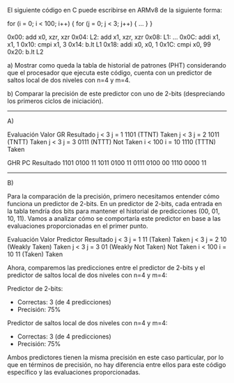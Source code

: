 El siguiente código en C puede escribirse en ARMv8 de la siguiente forma:


for (i = 0; i < 100; i++) {
	for (j = 0; j < 3; j++) {
		…
	}
}


0x00: add x0, xzr, xzr
0x04: L2: add x1, xzr, xzr
0x08: L1: …
0x0C: addi x1, x1, 1
0x10: cmpi x1, 3
0x14: b.lt L1
0x18: addi x0, x0, 1
0x1C: cmpi x0, 99
0x20: b.lt L2



a) Mostrar como queda la tabla de historial de patrones (PHT) considerando que el procesador que
ejecuta este código, cuenta con un predictor de saltos local de dos niveles con n=4 y m=4.


b) Comparar la precisión de este predictor con uno de 2-bits (despreciando los primeros ciclos de
iniciación).


--------------------------------------------------------------------------------------------------------------------


A)


Evaluación 	Valor 		GR 			Resultado
j < 3 		j = 1 		1101 (TTNT) 		Taken
j < 3 		j = 2 		1011 (TNTT) 		Taken
j < 3 		j = 3 		0111 (NTTT) 		Not Taken
i < 100 	i = 10 		1110 (TTTN) 		Taken



GHR 	PC 	Resultado
1101 	0100 	11
1011 	0100 	11
0111 	0100 	00
1110 	0000 	11


----------------------------------------------------------------------------------------------------------------------


B)


Para la comparación de la precisión, primero necesitamos entender cómo funciona un predictor de 2-bits. En un predictor de 2-bits, cada entrada en la tabla tendría dos bits para mantener el historial de predicciones (00, 01, 10, 11). Vamos a analizar cómo se comportaría este predictor en base a las evaluaciones proporcionadas en el primer punto.

Evaluación 	Valor 	Predictor 		Resultado
j < 3 		j = 1 	11 (Taken) 		Taken
j < 3 		j = 2 	10 (Weakly Taken) 	Taken
j < 3 		j = 3 	01 (Weakly Not Taken) 	Not Taken
i < 100 	i = 10 	11 (Taken) 		Taken

Ahora, comparemos las predicciones entre el predictor de 2-bits y el predictor de saltos local de dos niveles con n=4 y m=4:

Predictor de 2-bits:
- Correctas: 3 (de 4 predicciones)
- Precisión: 75%

Predictor de saltos local de dos niveles con n=4 y m=4:
- Correctas: 3 (de 4 predicciones)
- Precisión: 75%

Ambos predictores tienen la misma precisión en este caso particular, por lo que en términos de precisión, no hay diferencia entre ellos para este código específico y las evaluaciones proporcionadas.



